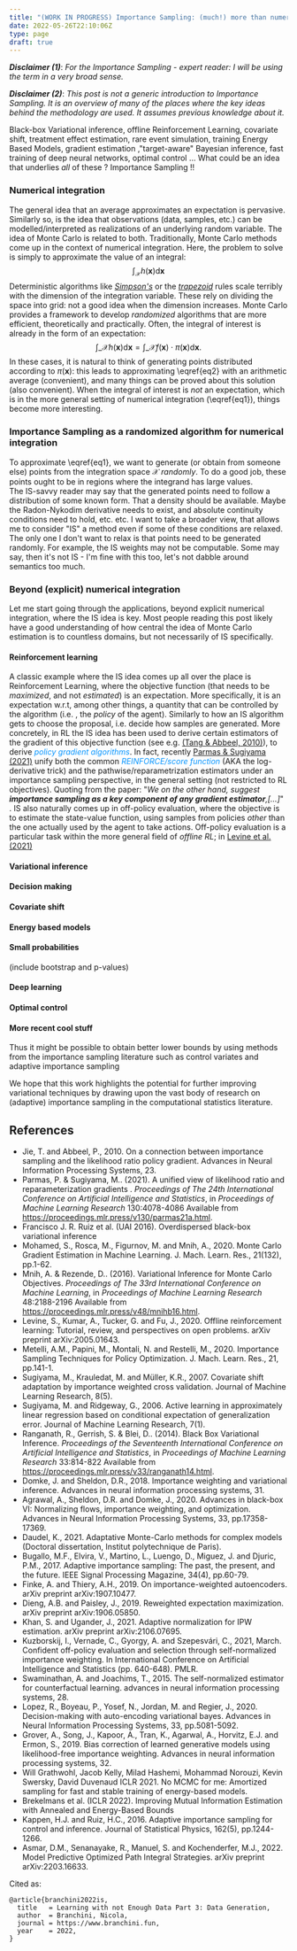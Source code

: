 ```yaml
---
title: "(WORK IN PROGRESS) Importance Sampling: (much!) more than numerical integration"
date: 2022-05-26T22:10:06Z
type: page
draft: true
---
```

***Disclaimer (1)***: *For the Importance Sampling - expert reader: I will be using the term in a very broad sense.*

***Disclaimer (2)***: *This post is not a generic introduction to Importance Sampling. It is an overview of many of the places where the key ideas behind the methodology are used. It assumes previous knowledge about it.*

Black-box Variational inference, offline Reinforcement Learning, covariate shift, treatment effect estimation, rare event simulation, training Energy Based Models, gradient estimation ,"target-aware" Bayesian inference, fast training of deep neural networks, optimal control …
What could be an idea that underlies *all* of these ?
Importance Sampling !!


### Numerical integration
The general idea that an average approximates an expectation is pervasive. Similarly so, is the idea that observations (data, samples, etc.) can be modelled/interpreted as realizations of an underlying random variable. The idea of Monte Carlo is related to both.
Traditionally, Monte Carlo methods come up in the context of numerical integration. Here, the problem to solve is simply to approximate the value of an integral:
$$
\int_{\mathcal{X}} h(\mathbf{x}) \mathrm{d}\mathbf{x}
\tag{1}\label{eq1}
$$
  Deterministic algorithms like *[Simpson's](https://en.wikipedia.org/wiki/Simpson%27s_rule)* or the *[trapezoid](https://en.wikipedia.org/wiki/Trapezoidal_rule)* rules scale terribly with the dimension of the integration variable. These rely on dividing the space into grid: not a good idea when the dimension increases.
 Monte Carlo provides a framework to develop *randomized* algorithms that are more efficient, theoretically and practically. Often, the integral of interest is already in the form of an expectation:
 $$
 \int\_{\mathcal{X}} h(\mathbf{x}) \mathrm{d}\mathbf{x} = \int\_{\mathcal{X}} f(\mathbf{x}) \cdot \pi(\mathbf{x}) \mathrm{d}\mathbf{x} .
 \tag{2}\label{eq2}
 $$
In these cases, it is natural to think of generating points distributed according to $\pi(\mathbf{x})$: this leads to approximating \eqref{eq2} with an arithmetic average (convenient), and many things can be proved about this solution (also convenient). When the integral of interest is *not* an expectation, which is in the more general setting of numerical integration (\eqref{eq1}), things become more interesting.

### Importance Sampling as a randomized algorithm for numerical integration
 To approximate \eqref{eq1}, we want to generate (or obtain from someone else) points from the integration space $\mathcal{X}$ *randomly*. To do a good job, these points ought to be in regions where the integrand has large values.  
The IS-savvy reader may say that the generated points need to follow a distribution of some known form. That a density should be available. Maybe the Radon-Nykodim derivative needs to exist, and absolute continuity conditions need to hold, etc. etc. I want to take a broader view, that allows me to consider "IS" a method even if some of these conditions are relaxed. The only one I don't want to relax is that points need to be generated randomly. For example, the IS weights may not be computable. Some may say, then it's not IS - I'm fine with this too, let's not dabble around semantics too much.   

### Beyond (explicit) numerical integration

Let me start going through the applications, beyond explicit numerical integration, where the IS idea is key. Most people reading this post likely have a good understanding of how central the idea of Monte Carlo estimation is to countless domains, but not necessarily of IS specifically.

#### Reinforcement learning

A classic example where the IS idea comes up all over the place is Reinforcement Learning, where the objective function (that needs to be *maximized*, and not *estimated*) is an expectation. More specifically, it is an expectation w.r.t, among other things, a quantity that can be controlled by the algorithm (i.e. , the *policy* of the agent). Similarly to how an IS algorithm gets to choose the proposal, i.e. decide how samples are generated. More concretely, in RL the IS idea has been used to derive certain estimators of the gradient of this objective function (see e.g. [(Tang \& Abbeel, 2010)](https://proceedings.neurips.cc/paper/2010/hash/35cf8659cfcb13224cbd47863a34fc58-Abstract.html)), to derive <span style="color:#0695FF"> *policy gradient algorithms*</span>. In fact, recently [Parmas \& Sugiyama (2021)](https://proceedings.mlr.press/v130/parmas21a) unify both the common <span style="color:#0695FF"> *REINFORCE/score function*</span> (AKA the log-derivative trick) and the pathwise/reparametrization estimators under an importance sampling perspective, in the general setting (not restricted to RL objectives). Quoting from the paper: "*We on the other
hand, suggest **importance sampling as a key component
of any gradient estimator**,[...]*"  .
IS also naturally comes up in off-policy evaluation, where the objective is to estimate the state-value function, using samples from policies *other* than the one actually used by the agent to take actions. Off-policy evaluation is a particular task within the more general field of *offline RL*; in [Levine et al. (2021)]()

#### Variational inference

#### Decision making

#### Covariate shift

#### Energy based models

#### Small probabilities
(include bootstrap and p-values)

#### Deep learning

#### Optimal control

#### More recent cool stuff

Thus it
might be possible to obtain better lower bounds by using
methods from the importance sampling literature such as
control variates and adaptive importance sampling

We hope that this work highlights the potential for further improving variational
techniques by drawing upon the vast body of research on (adaptive) importance
sampling in the computational statistics literature.


## References
- Jie, T. and Abbeel, P., 2010. On a connection between importance sampling and the likelihood ratio policy gradient. Advances in Neural Information Processing Systems, 23.
- Parmas, P. &amp; Sugiyama, M.. (2021).  A unified view of likelihood ratio and reparameterization gradients . <i>Proceedings of The 24th International Conference on Artificial Intelligence and Statistics</i>, in <i>Proceedings of Machine Learning Research</i> 130:4078-4086 Available from https://proceedings.mlr.press/v130/parmas21a.html.
- Francisco J. R. Ruiz et al. (UAI 2016). Overdispersed black-box variational inference
- Mohamed, S., Rosca, M., Figurnov, M. and Mnih, A., 2020. Monte Carlo Gradient Estimation in Machine Learning. J. Mach. Learn. Res., 21(132), pp.1-62.
- Mnih, A. &amp; Rezende, D.. (2016). Variational Inference for Monte Carlo Objectives. <i>Proceedings of The 33rd International Conference on Machine Learning</i>, in <i>Proceedings of Machine Learning Research</i> 48:2188-2196 Available from https://proceedings.mlr.press/v48/mnihb16.html.
- Levine, S., Kumar, A., Tucker, G. and Fu, J., 2020. Offline reinforcement learning: Tutorial, review, and perspectives on open problems. arXiv preprint arXiv:2005.01643.
- Metelli, A.M., Papini, M., Montali, N. and Restelli, M., 2020. Importance Sampling Techniques for Policy Optimization. J. Mach. Learn. Res., 21, pp.141-1.
- Sugiyama, M., Krauledat, M. and Müller, K.R., 2007. Covariate shift adaptation by importance weighted cross validation. Journal of Machine Learning Research, 8(5).
- Sugiyama, M. and Ridgeway, G., 2006. Active learning in approximately linear regression based on conditional expectation of generalization error. Journal of Machine Learning Research, 7(1).
- Ranganath, R., Gerrish, S. &amp; Blei, D.. (2014). Black Box Variational Inference. <i>Proceedings of the Seventeenth International Conference on Artificial Intelligence and Statistics</i>, in <i>Proceedings of Machine Learning Research</i> 33:814-822 Available from https://proceedings.mlr.press/v33/ranganath14.html.
- Domke, J. and Sheldon, D.R., 2018. Importance weighting and variational inference. Advances in neural information processing systems, 31.
- Agrawal, A., Sheldon, D.R. and Domke, J., 2020. Advances in black-box VI: Normalizing flows, importance weighting, and optimization. Advances in Neural Information Processing Systems, 33, pp.17358-17369.
- Daudel, K., 2021. Adaptative Monte-Carlo methods for complex models (Doctoral dissertation, Institut polytechnique de Paris).
- Bugallo, M.F., Elvira, V., Martino, L., Luengo, D., Miguez, J. and Djuric, P.M., 2017. Adaptive importance sampling: The past, the present, and the future. IEEE Signal Processing Magazine, 34(4), pp.60-79.
- Finke, A. and Thiery, A.H., 2019. On importance-weighted autoencoders. arXiv preprint arXiv:1907.10477.
- Dieng, A.B. and Paisley, J., 2019. Reweighted expectation maximization. arXiv preprint arXiv:1906.05850.
- Khan, S. and Ugander, J., 2021. Adaptive normalization for IPW estimation. arXiv preprint arXiv:2106.07695.
- Kuzborskij, I., Vernade, C., Gyorgy, A. and Szepesvári, C., 2021, March. Confident off-policy evaluation and selection through self-normalized importance weighting. In International Conference on Artificial Intelligence and Statistics (pp. 640-648). PMLR.
- Swaminathan, A. and Joachims, T., 2015. The self-normalized estimator for counterfactual learning. advances in neural information processing systems, 28.
- Lopez, R., Boyeau, P., Yosef, N., Jordan, M. and Regier, J., 2020. Decision-making with auto-encoding variational bayes. Advances in Neural Information Processing Systems, 33, pp.5081-5092.
- Grover, A., Song, J., Kapoor, A., Tran, K., Agarwal, A., Horvitz, E.J. and Ermon, S., 2019. Bias correction of learned generative models using likelihood-free importance weighting. Advances in neural information processing systems, 32.
- Will Grathwohl, Jacob Kelly, Milad Hashemi, Mohammad Norouzi, Kevin Swersky, David Duvenaud
ICLR 2021. No MCMC for me: Amortized sampling for fast and stable training of energy-based models.
- Brekelmans et al. (ICLR 2022). Improving Mutual Information Estimation with Annealed and Energy-Based Bounds
- Kappen, H.J. and Ruiz, H.C., 2016. Adaptive importance sampling for control and inference. Journal of Statistical Physics, 162(5), pp.1244-1266.
- Asmar, D.M., Senanayake, R., Manuel, S. and Kochenderfer, M.J., 2022. Model Predictive Optimized Path Integral Strategies. arXiv preprint arXiv:2203.16633.

<p>Cited as:</p>
<pre tabindex="0"><code>@article{branchini2022is,
  title   = Learning with not Enough Data Part 3: Data Generation,
  author  = Branchini, Nicola,
  journal = https://www.branchini.fun,
  year    = 2022,
}
